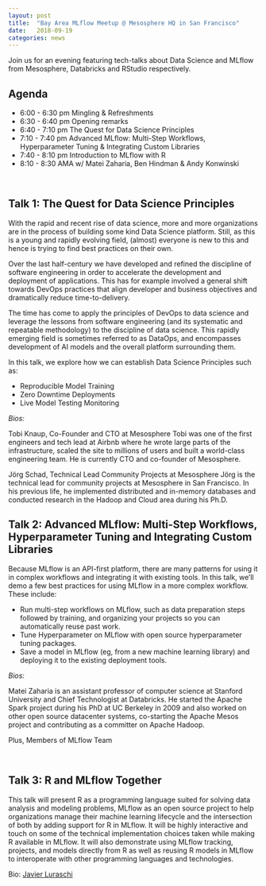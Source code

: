 ```yaml
---
layout: post
title:  "Bay Area MLflow Meetup @ Mesosphere HQ in San Francisco"
date:   2018-09-19
categories: news
---
```


Join us for an evening featuring tech-talks about Data Science and MLflow from Mesosphere, Databricks and RStudio respectively.

## Agenda

* 6:00 - 6:30 pm Mingling & Refreshments
* 6:30 - 6:40 pm Opening remarks
* 6:40 - 7:10 pm The Quest for Data Science Principles
* 7:10 - 7:40 pm Advanced MLflow: Multi-Step Workflows, Hyperparameter Tuning & Integrating Custom Libraries
* 7:40 - 8:10 pm Introduction to MLflow with R
* 8:10 - 8:30 AMA w/ Matei Zaharia, Ben Hindman & Andy Konwinski

&nbsp;


## Talk 1: The Quest for Data Science Principles

With the rapid and recent rise of data science, more and more organizations are in the process of building some kind Data Science platform. Still, as this is a young and rapidly evolving field, (almost) everyone is new to this and hence is trying to find best practices on their own.

Over the last half-century we have developed and refined the discipline of software engineering in order to accelerate the development and deployment of applications. This has for example involved a general shift towards DevOps practices that align developer and business objectives and dramatically reduce time-to-delivery.

The time has come to apply the principles of DevOps to data science and leverage the lessons from software engineering (and its systematic and repeatable methodology) to the discipline of data science. This rapidly emerging field is sometimes referred to as DataOps, and encompasses development of AI models and the overall platform surrounding them.

In this talk, we explore how we can establish Data Science Principles such as:

* Reproducible Model Training 
* Zero Downtime Deployments 
* Live Model Testing Monitoring

*Bios:*

Tobi Knaup, Co-Founder and CTO at Mesosphere
Tobi was one of the first engineers and tech lead at Airbnb where he wrote large parts of the infrastructure, scaled the site to millions of users and built a world-class engineering team. He is currently CTO and co-founder of Mesosphere.

Jörg Schad, Technical Lead Community Projects at Mesosphere
Jörg is the technical lead for community projects at Mesosphere in San Francisco. In his previous life, he implemented distributed and in-memory databases and conducted research in the Hadoop and Cloud area during his Ph.D.


## Talk 2: Advanced MLflow: Multi-Step Workflows, Hyperparameter Tuning and Integrating Custom Libraries

Because MLflow is an API-first platform, there are many patterns for using it in complex workflows and integrating it with existing tools. In this talk, we’ll demo a few best practices for using MLflow in a more complex workflow. These include:

* Run multi-step workflows on MLflow, such as data preparation steps followed by training, and organizing your projects so you can automatically reuse past work.
* Tune Hyperparameter on MLflow with open source hyperparameter tuning packages.
* Save a model in MLflow (eg, from a new machine learning library) and deploying it to the existing deployment tools.


*Bios:*

Matei Zaharia is an assistant professor of computer science at Stanford University and Chief Technologist at Databricks. He started the Apache Spark project during his PhD at UC Berkeley in 2009 and also worked on other open source datacenter systems, co-starting the Apache Mesos project and contributing as a committer on Apache Hadoop.

Plus, Members of MLflow Team

&nbsp;

## Talk 3: R and MLflow Together

This talk will present R as a programming language suited for solving data analysis and modeling problems, MLflow as an open source project to help organizations manage their machine learning lifecycle and the intersection of both by adding support for R in MLflow. It will be highly interactive and touch on some of the technical implementation choices taken while making R available in MLflow. It will also demonstrate using MLflow tracking, projects, and models directly from R as well as reusing R models in MLflow to interoperate with other programming languages and technologies.

Bio: [Javier Luraschi](https://www.linkedin.com/in/javier-luraschi-45ba7224/)